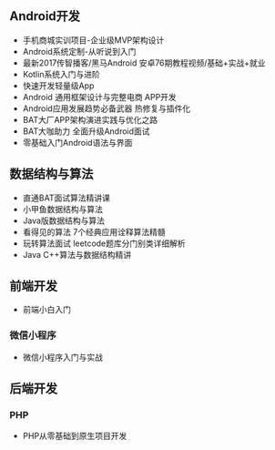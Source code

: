 ## Android开发

- 手机商城实训项目-企业级MVP架构设计
- Android系统定制-从听说到入门
- 最新2017传智播客/黑马Android 安卓76期教程视频/基础+实战+就业
- Kotlin系统入门与进阶
- 快速开发轻量级App
- Android 通用框架设计与完整电商 APP开发
- Android应用发展趋势必备武器 热修复与插件化
- BAT大厂APP架构演进实践与优化之路
- BAT大咖助力 全面升级Android面试
- 零基础入门Android语法与界面

## 数据结构与算法

- 直通BAT面试算法精讲课
- 小甲鱼数据结构与算法
- Java版数据结构与算法
- 看得见的算法 7个经典应用诠释算法精髓
- 玩转算法面试 leetcode题库分门别类详细解析
- Java C++算法与数据结构精讲

## 前端开发

- 前端小白入门

### 微信小程序

- 微信小程序入门与实战

## 后端开发

### PHP

- PHP从零基础到原生项目开发